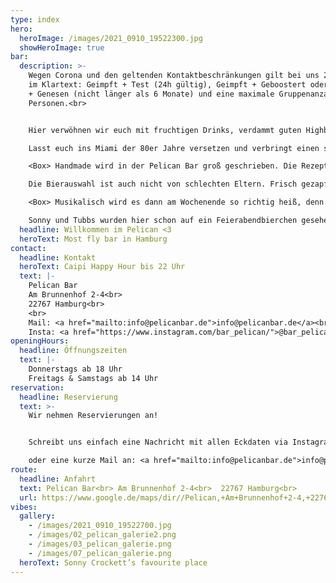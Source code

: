 ```yaml
---
type: index
hero:
  heroImage: /images/2021_0910_19522300.jpg
  showHeroImage: true
bar:
  description: >-
    Wegen Corona und den geltenden Kontaktbeschränkungen gilt bei uns 2G+. Heißt
    im Klartext: Geimpft + Test (24h gültig), Geimpft + Geboostert oder Geimpft
    + Genesen (nicht länger als 6 Monate) und eine maximale Gruppenanzahl von 10
    Personen.<br>


    Hier verwöhnen wir euch mit fruchtigen Drinks, verdammt guten Highballs und frisch gezapftem Craft Beer.

    Lasst euch ins Miami der 80er Jahre versetzen und verbringt einen smoothen Abend mit groovigen Beats direkt an unserem Herzstück, dem großen pulsierenden Tresen oder auch in der coolen Raucher Lounge. 

    <Box> Handmade wird in der Pelican Bar groß geschrieben. Die Rezepturen für die leckeren Drinks sind Eigenkreationen und werden mit selbstgemachten Sirupvariationen, eigens hergestellten Dörrobst und Cocktailkirschen abgerundet.

    Die Bierauswahl ist auch nicht von schlechten Eltern. Frisch gezapftes Simco 3 IPA oder auch die eine oder andere Spezialität von Ratsherrn sowie viele andere Gerstensäfte lassen das Herz von jedem Bierfreund frohlocken.

    <Box> Musikalisch wird es dann am Wochenende so richtig heiß, denn dann bringen unsere ausgewählten DJs die Plattenteller zum brennen.

    Sonny und Tubbs wurden hier schon auf ein Feierabendbierchen gesehen!
  headline: Willkommen im Pelican <3
  heroText: Most fly bar in Hamburg
contact:
  headline: Kontakt
  heroText: Caipi Happy Hour bis 22 Uhr
  text: |-
    Pelican Bar
    Am Brunnenhof 2-4<br>
    22767 Hamburg<br>
    <br>
    Mail: <a href="mailto:info@pelicanbar.de">info@pelicanbar.de</a><br>
    Insta: <a href="https://www.instagram.com/bar_pelican/">@bar_pelican</a><br>
openingHours:
  headline: Öffnungszeiten
  text: |-
    Donnerstags ab 18 Uhr
    Freitags & Samstags ab 14 Uhr
reservation:
  headline: Reservierung
  text: >-
    Wir nehmen Reservierungen an!


    Schreibt uns einfach eine Nachricht mit allen Eckdaten via Instagram <a href="https://www.instagram.com/bar_pelican/">@bar_pelican</a>.

    oder eine kurze Mail an: <a href="mailto:info@pelicanbar.de">info@pelicanbar.de</a>
route:
  headline: Anfahrt
  text: Pelican Bar<br> Am Brunnenhof 2-4<br>  22767 Hamburg<br>
  url: https://www.google.de/maps/dir//Pelican,+Am+Brunnenhof+2-4,+22767+Hamburg/@53.5533788,9.9558922,17z/data=!4m9!4m8!1m0!1m5!1m1!1s0x47b18fa18478ab43:0x52388599b960131b!2m2!1d9.9580809!2d53.5533788!3e0
vibes:
  gallery:
    - /images/2021_0910_19522700.jpg
    - /images/02_pelican_galerie2.png
    - /images/03_pelican_galerie.png
    - /images/07_pelican_galerie.png
  heroText: Sonny Crockett’s favourite place
---
```

